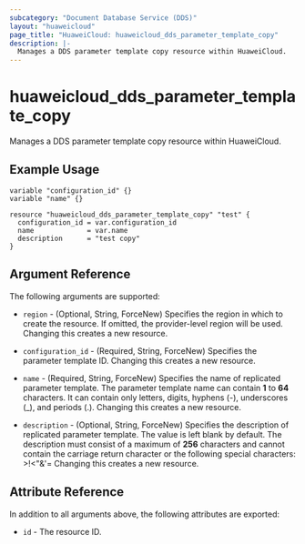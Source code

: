 ```yaml
---
subcategory: "Document Database Service (DDS)"
layout: "huaweicloud"
page_title: "HuaweiCloud: huaweicloud_dds_parameter_template_copy"
description: |-
  Manages a DDS parameter template copy resource within HuaweiCloud.
---
```


# huaweicloud_dds_parameter_template_copy

Manages a DDS parameter template copy resource within HuaweiCloud.

## Example Usage

```hcl
variable "configuration_id" {}
variable "name" {}

resource "huaweicloud_dds_parameter_template_copy" "test" {
  configuration_id = var.configuration_id
  name             = var.name
  description      = "test copy"
}
```

## Argument Reference

The following arguments are supported:

* `region` - (Optional, String, ForceNew) Specifies the region in which to create the resource.
  If omitted, the provider-level region will be used.
  Changing this creates a new resource.

* `configuration_id` - (Required, String, ForceNew) Specifies the parameter template ID.
  Changing this creates a new resource.

* `name` - (Required, String, ForceNew) Specifies the name of replicated parameter template.
  The parameter template name can contain **1** to **64** characters. It can contain only letters, digits, hyphens (-),
  underscores (_), and periods (.).
  Changing this creates a new resource.

* `description` - (Optional, String, ForceNew) Specifies the description of replicated parameter template.
  The value is left blank by default. The description must consist of a maximum of **256** characters and cannot contain
  the carriage return character or the following special characters: >!<"&'=
  Changing this creates a new resource.

## Attribute Reference

In addition to all arguments above, the following attributes are exported:

* `id` - The resource ID.
